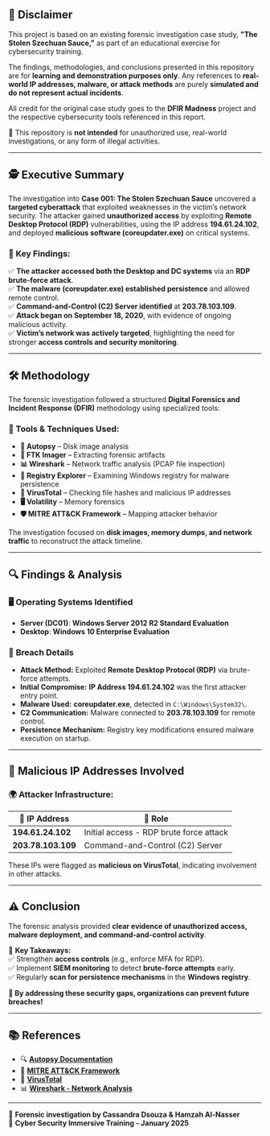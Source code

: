 ## 📜 Disclaimer

This project is based on an existing forensic investigation case study, **"The Stolen Szechuan Sauce,"** as part of an educational exercise for cybersecurity training.

The findings, methodologies, and conclusions presented in this repository are for **learning and demonstration purposes only**. Any references to **real-world IP addresses, malware, or attack methods** are purely **simulated and do not represent actual incidents**.

All credit for the original case study goes to the **DFIR Madness** project and the respective cybersecurity tools referenced in this report.

🚨 This repository is **not intended** for unauthorized use, real-world investigations, or any form of illegal activities.


---

## 🕵️ Executive Summary

The investigation into **Case 001: The Stolen Szechuan Sauce** uncovered a **targeted cyberattack** that exploited weaknesses in the victim’s network security. The attacker gained **unauthorized access** by exploiting **Remote Desktop Protocol (RDP)** vulnerabilities, using the IP address **194.61.24.102**, and deployed **malicious software (coreupdater.exe)** on critical systems.

### 🔑 Key Findings:

✅ **The attacker accessed both the Desktop and DC systems** via an **RDP brute-force attack**.  
✅ **The malware (coreupdater.exe) established persistence** and allowed remote control.  
✅ **Command-and-Control (C2) Server identified** at **203.78.103.109**.  
✅ **Attack began on September 18, 2020**, with evidence of ongoing malicious activity.  
✅ **Victim’s network was actively targeted**, highlighting the need for stronger **access controls and security monitoring**.  

---

## 🛠️ Methodology

The forensic investigation followed a structured **Digital Forensics and Incident Response (DFIR)** methodology using specialized tools:

### 🔬 Tools & Techniques Used:

- **📂 Autopsy** – Disk image analysis
- **📀 FTK Imager** – Extracting forensic artifacts
- **📊 Wireshark** – Network traffic analysis (PCAP file inspection)
- **🛑 Registry Explorer** – Examining Windows registry for malware persistence
- **🦠 VirusTotal** – Checking file hashes and malicious IP addresses
- **🖥️ Volatility** – Memory forensics
- **🛡️ MITRE ATT&CK Framework** – Mapping attacker behavior

The investigation focused on **disk images, memory dumps, and network traffic** to reconstruct the attack timeline.

---

## 🔍 Findings & Analysis

### 🖥️ **Operating Systems Identified**

- **Server (DC01)**: **Windows Server 2012 R2 Standard Evaluation**  
- **Desktop**: **Windows 10 Enterprise Evaluation**  

### 🚨 **Breach Details**

- **Attack Method:** Exploited **Remote Desktop Protocol (RDP)** via brute-force attempts.  
- **Initial Compromise:** **IP Address 194.61.24.102** was the first attacker entry point.  
- **Malware Used:** **coreupdater.exe**, detected in `C:\Windows\System32\`.  
- **C2 Communication:** Malware connected to **203.78.103.109** for remote control.  
- **Persistence Mechanism:** Registry key modifications ensured malware execution on startup.  

---

## 📡 Malicious IP Addresses Involved

### 🌍 **Attacker Infrastructure:**

| 🚀 IP Address       | 🎯 Role |
|--------------------|------------------|
| **194.61.24.102** | Initial access - RDP brute force attack |
| **203.78.103.109** | Command-and-Control (C2) Server |

These IPs were flagged as **malicious on VirusTotal**, indicating involvement in other attacks.

---

## ⚠️ Conclusion

The forensic analysis provided **clear evidence of unauthorized access, malware deployment, and command-and-control activity**.

🔹 **Key Takeaways:**  
✅ Strengthen **access controls** (e.g., enforce MFA for RDP).  
✅ Implement **SIEM monitoring** to detect **brute-force attempts** early.  
✅ Regularly **scan for persistence mechanisms** in the **Windows registry**.  

**🚀 By addressing these security gaps, organizations can prevent future breaches!**

---

## 📚 References

- 🔍 **[Autopsy Documentation](https://www.autopsy.com/)**  
- 🛑 **[MITRE ATT&CK Framework](https://attack.mitre.org/)**  
- 🦠 **[VirusTotal](https://www.virustotal.com/)**  
- 📊 **[Wireshark - Network Analysis](https://www.wireshark.org/)**  

---

📢 **Forensic investigation by Cassandra Dsouza & Hamzah Al-Nasser**  
📅 **Cyber Security Immersive Training - January 2025**
